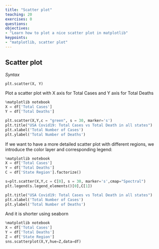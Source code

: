```yaml
---
title: "Scatter plot"
teaching: 20
exercises: 0
questions:
objectives:
- "Learn how to plot a nice scatter plot in matplotlib"
keypoints:
- "matplotlib, scatter plot"
---
```


## Scatter plot

_Syntax_

```python
plt.scatter(X, Y)
```

Plot a scatter plot with X axis for Total Cases and Y axis for Total Deaths

```python
%matplotlib notebook
X = df['Total Cases']
Y = df['Total Deaths']

plt.scatter(X,Y,c = "green", s = 30, marker='s')
plt.title("USA Covid19: Total Cases vs Total Death in all states")
plt.xlabel('Total Number of Cases')
plt.ylabel('Total Number of Deaths')
```

If we want to have a more detailed scatter plot with different regions, we introduce the color layer and corresponding legend:

```python
%matplotlib notebook
X = df['Total Cases']
Y = df['Total Deaths']
C = df['State Region'].factorize()

s=plt.scatter(X,Y,c = C[0], s = 30, marker='s',cmap="Spectral")
plt.legend(s.legend_elements()[0],C[1])

plt.title("USA Covid19: Total Cases vs Total Death in all states")
plt.xlabel('Total Number of Cases')
plt.ylabel('Total Number of Deaths')
```

And it is shorter using seaborn

```python
%matplotlib notebook
X = df['Total Cases']
Y = df['Total Deaths']
Z = df['State Region']
sns.scatterplot(X,Y,hue=Z,data=df)
```

